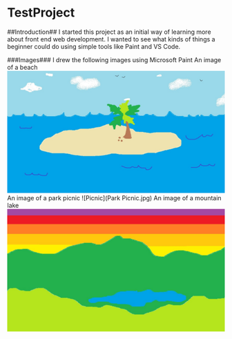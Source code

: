 # TestProject
##Introduction##
I started this project as an initial way of learning more about front end web development.
I wanted to see what kinds of things a beginner could do using simple tools like Paint and VS Code. 

###Images###
I drew the following images using Microsoft Paint
An image of a beach ![Beach](Beach.jpg)
An image of a park picnic ![Picnic](Park Picnic.jpg)
An image of a mountain lake ![MountainLake](MountainLake.jpg)


